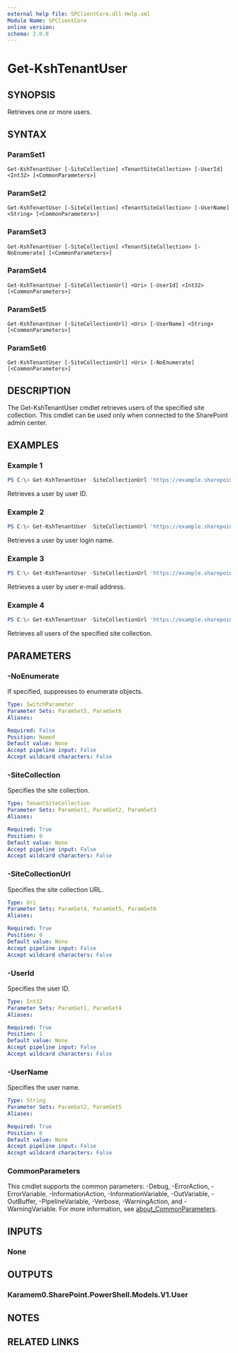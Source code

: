 ```yaml
---
external help file: SPClientCore.dll-Help.xml
Module Name: SPClientCore
online version:
schema: 2.0.0
---
```


# Get-KshTenantUser

## SYNOPSIS
Retrieves one or more users.

## SYNTAX

### ParamSet1
```
Get-KshTenantUser [-SiteCollection] <TenantSiteCollection> [-UserId] <Int32> [<CommonParameters>]
```

### ParamSet2
```
Get-KshTenantUser [-SiteCollection] <TenantSiteCollection> [-UserName] <String> [<CommonParameters>]
```

### ParamSet3
```
Get-KshTenantUser [-SiteCollection] <TenantSiteCollection> [-NoEnumerate] [<CommonParameters>]
```

### ParamSet4
```
Get-KshTenantUser [-SiteCollectionUrl] <Uri> [-UserId] <Int32> [<CommonParameters>]
```

### ParamSet5
```
Get-KshTenantUser [-SiteCollectionUrl] <Uri> [-UserName] <String> [<CommonParameters>]
```

### ParamSet6
```
Get-KshTenantUser [-SiteCollectionUrl] <Uri> [-NoEnumerate] [<CommonParameters>]
```

## DESCRIPTION
The Get-KshTenantUser cmdlet retrieves users of the specified site collection. This cmdlet can be used only when connected to the SharePoint admin center.

## EXAMPLES

### Example 1
```powershell
PS C:\> Get-KshTenantUser -SiteCollectionUrl 'https://example.sharepoint.com/sites/japan' -UserId 1
```

Retrieves a user by user ID.

### Example 2
```powershell
PS C:\> Get-KshTenantUser -SiteCollectionUrl 'https://example.sharepoint.com/sites/japan' -UserName 'i:0#.f|membership|admin@example.onmicrosoft.com'
```

Retrieves a user by user login name.

### Example 3
```powershell
PS C:\> Get-KshTenantUser -SiteCollectionUrl 'https://example.sharepoint.com/sites/japan' -UserName 'admin@example.onmicrosoft.com'
```

Retrieves a user by user e-mail address.

### Example 4
```powershell
PS C:\> Get-KshTenantUser -SiteCollectionUrl 'https://example.sharepoint.com/sites/japan'
```

Retrieves all users of the specified site collection.

## PARAMETERS

### -NoEnumerate
If specified, suppresses to enumerate objects.

```yaml
Type: SwitchParameter
Parameter Sets: ParamSet3, ParamSet6
Aliases:

Required: False
Position: Named
Default value: None
Accept pipeline input: False
Accept wildcard characters: False
```

### -SiteCollection
Specifies the site collection.

```yaml
Type: TenantSiteCollection
Parameter Sets: ParamSet1, ParamSet2, ParamSet3
Aliases:

Required: True
Position: 0
Default value: None
Accept pipeline input: False
Accept wildcard characters: False
```

### -SiteCollectionUrl
Specifies the site collection URL.

```yaml
Type: Uri
Parameter Sets: ParamSet4, ParamSet5, ParamSet6
Aliases:

Required: True
Position: 0
Default value: None
Accept pipeline input: False
Accept wildcard characters: False
```

### -UserId
Specifies the user ID.

```yaml
Type: Int32
Parameter Sets: ParamSet1, ParamSet4
Aliases:

Required: True
Position: 1
Default value: None
Accept pipeline input: False
Accept wildcard characters: False
```

### -UserName
Specifies the user name.

```yaml
Type: String
Parameter Sets: ParamSet2, ParamSet5
Aliases:

Required: True
Position: 0
Default value: None
Accept pipeline input: False
Accept wildcard characters: False
```

### CommonParameters
This cmdlet supports the common parameters: -Debug, -ErrorAction, -ErrorVariable, -InformationAction, -InformationVariable, -OutVariable, -OutBuffer, -PipelineVariable, -Verbose, -WarningAction, and -WarningVariable. For more information, see [about_CommonParameters](http://go.microsoft.com/fwlink/?LinkID=113216).

## INPUTS

### None

## OUTPUTS

### Karamem0.SharePoint.PowerShell.Models.V1.User

## NOTES

## RELATED LINKS
